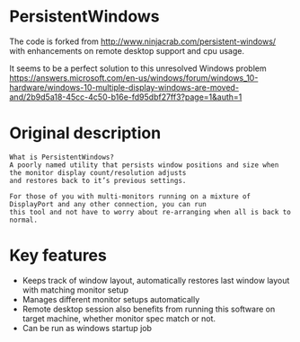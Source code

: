 # PersistentWindows
The code is forked from http://www.ninjacrab.com/persistent-windows/ with enhancements on remote desktop support and cpu usage.

It seems to be a perfect solution to this unresolved Windows problem
https://answers.microsoft.com/en-us/windows/forum/windows_10-hardware/windows-10-multiple-display-windows-are-moved-and/2b9d5a18-45cc-4c50-b16e-fd95dbf27ff3?page=1&auth=1


# Original description
```
What is PersistentWindows?
A poorly named utility that persists window positions and size when the monitor display count/resolution adjusts 
and restores back to it’s previous settings.

For those of you with multi-monitors running on a mixture of DisplayPort and any other connection, you can run 
this tool and not have to worry about re-arranging when all is back to normal.

```
# Key features 
- Keeps track of window layout, automatically restores last window layout with matching monitor setup
- Manages different monitor setups automatically
- Remote desktop session also benefits from running this software on target machine, whether monitor spec match or not.
- Can be run as windows startup job

